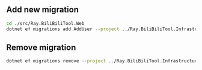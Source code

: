 ## Add new migration

```bash
cd ./src/Ray.BiliBiliTool.Web
dotnet ef migrations add AddUser --project ../Ray.BiliBiliTool.Infrastructure.EF
```

## Remove migration

```bash
dotnet ef migrations remove --project ../Ray.BiliBiliTool.Infrastructure.EF
```
